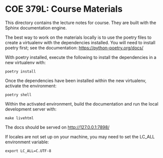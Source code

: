 COE 379L: Course Materials
===========================

This directory contains the lecture notes for course. They are built with the Sphinx documentation engine.


The best way to work on the materials locally is to use the poetry files to create a virtualenv with the dependencies
installed. You will need to install poetry first; see the documentation: https://python-poetry.org/docs/

With poetry installed, execute the following to install the dependencies in a new virtualenv with:

```
poetry install
```

Once the dependencies have been installed within the new virtualenv, activate the environment:

```
poetry shell
```

Within the activated environment, build the documentation and run the local development server with:

```
make livehtml
```

The docs should be served on http://127.0.0.1:7898/



If locales are not set up on your machine, you may need to set the LC_ALL environment variable:

```
export LC_ALL=C.UTF-8
```
